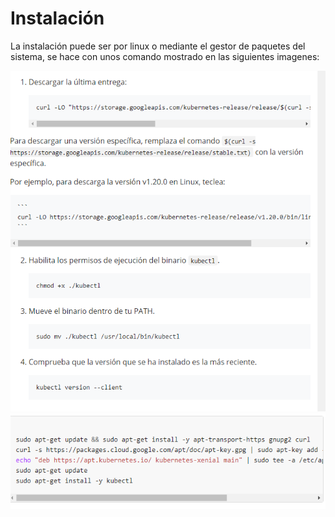 # Instalación

La instalación puede ser por linux o mediante el gestor de paquetes del sistema, se hace con unos comando mostrado en las siguientes imagenes:

![img](https://github.com/jesus037/Kubernetes_Infantes/blob/main/instalacion_linux.PNG)
![img](https://github.com/jesus037/Kubernetes_Infantes/blob/main/Instalacion2.PNG)


